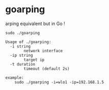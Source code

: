 # goarping

arping equivalent but in Go ! 

```
sudo ./goarping 

Usage of ./goarping:
  -i string
        network interface
  -ip string
        target ip
  -t duration
        timeout (default 2s)

example:
    sudo ./goarping -i=wlo1 -ip=192.168.1.5
```